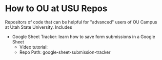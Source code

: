 # How to OU at USU Repos
 Repositors of code that can be helpful for "advanced" users of OU Campus at Utah State University. Includes

 * Google Sheet Tracker: learn how to save form submissions in a Google Sheet
    * Video tutorial: 
    * Repo Path: google-sheet-submission-tracker

